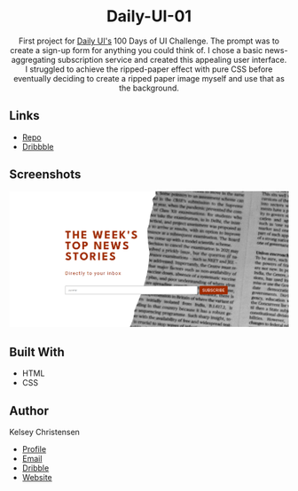<h1 align="center">Daily-UI-01</h1>

<p align="center">
First project for <a href="https://www.dailyui.co/">Daily UI's</a> 100 Days of UI Challenge. The prompt was to create a sign-up form for anything you could think of. I chose a basic news-aggregating subscription service and created this appealing user interface. I struggled to achieve the ripped-paper effect with pure CSS before eventually deciding to create a ripped paper image myself and use that as the background.</p>

## Links

- [Repo](https://github.com/kelseychristensen/Daily-UI-01.git "Daily-UI-01 Repo")
- [Dribbble](https://dribbble.com/shots/19932909-Daily-UI-Day-1-Sign-Up-Form "Daily-UI-01 Dribbble Snapshot")


## Screenshots

![Home Page](images/Daily-UI-001-Sign-Up-Form-Kelsey-Christensen.PNG "Home Page")

## Built With

- HTML
- CSS

## Author

Kelsey Christensen

- [Profile](https://github.com/kelseychristensen "Kelsey Christensen")
- [Email](mailto:kelsey.c.christensen@gmail.com?subject=Hi "Hi!")
- [Dribble](https://dribbble.com/kelseychristensen "Hi!")
- [Website](http://kelseychristensen.com/ "Welcome")
